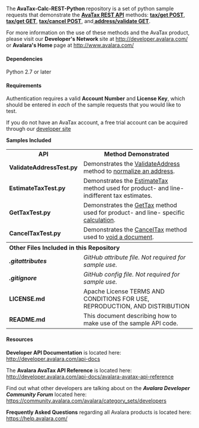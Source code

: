 <p>The<strong> AvaTax-Calc-REST-Python </strong>repository is a set of python sample requests that demonstrate the <a href="http://developer.avalara.com/api-docs/rest" target="_blank"><strong>AvaTax REST API</strong></a> methods:
  <a href="http://developer.avalara.com/api-docs/rest/tax/post/" target="_blank"><strong>tax/get POST</strong></a>, <a href="http://developer.avalara.com/api-docs/rest/tax/get" target="_blank"><strong>tax/get GET</strong></a>, <a href="http://developer.avalara.com/api-docs/rest/tax/cancel" target="_blank"><strong>tax/cancel POST</strong></a>, and<a href="http://developer.avalara.com/api-docs/rest/address-validation" target="_blank"><strong> address/validate GET</strong></a>.</p>
<p> For more information on the use of these methods and the AvaTax product, please visit our <strong>Developer's Network </strong>site at <a href="http://developer.avalara.com/" target="_blank">http://developer.avalara.com/</a> or <strong>Avalara's Home </strong>page at <a href="http://www.avalara.com/" target="_blank">http://www.avalara.com/</a></p>
<h4>Dependencies</h4>
<p> Python 2.7 or later </p>
<h4>Requirements</h4>
<p> Authentication requires a valid <strong>Account Number</strong> and <strong>License Key</strong>, which should be entered in <em>each </em>of the sample requests that you would like to test.</p>
<p>If you do not have an AvaTax account, a free trial account can be acquired through our <a href="http://developer.avalara.com/api-get-started">developer site</a> </p>
<p><strong>Samples Included</strong></p>
<table>
  <tr>
    <td><div align="center"><strong>API</strong></div></td>
    <td><div align="center"><strong>Method Demonstrated</strong></div></td>
  </tr>
  <tr>
    <td><strong>ValidateAddressTest.py</strong></td>
    <td>Demonstrates the <a href="http://developer.avalara.com/api-docs/rest/address-validation">ValidateAddress</a> method to <a href="http://developer.avalara.com/api-docs/api-reference/address-validation">normalize an address</a>.</td>
  </tr>
  <tr>
    <td><strong>EstimateTaxTest.py</strong></td>
    <td>Demonstrates the <a href="http://developer.avalara.com/api-docs/rest/tax/get">EstimateTax</a> method used for product- and line- indifferent tax estimates.</td>
  </tr>
  <tr>
    <td><strong>GetTaxTest.py</strong></td>
    <td>Demonstrates the <a href="http://developer.avalara.com/api-docs/rest/tax/post">GetTax</a> method used for product- and line- specific <a href="http://developer.avalara.com/api-docs/api-reference/gettax">calculation</a>.</td>
  </tr>
  <tr>
    <td><strong>CancelTaxTest.py</strong></td>
    <td>Demonstrates the <a href="http://developer.avalara.com/api-docs/rest/tax/cancel">CancelTax</a> method used to <a href="http://developer.avalara.com/api-docs/api-reference/canceltax">void a document</a>.</td>
  </tr>
  <th colspan="2" align=left><strong>Other Files Included in this Repository</strong></th>
  <tr>
    <td><strong><em>.gitattributes</em></strong></td>
    <td><em>GitHub attribute file. Not required for sample use.</em></td>
  </tr>
  <tr>
    <td><strong><em>.gitignore</em></strong></td>
    <td><em>GitHub config file. Not required for sample use.</em></td>
  </tr>
  <tr>
    <td><strong>LICENSE.md</strong></td>
    <td>Apache License TERMS AND CONDITIONS FOR USE, REPRODUCTION, AND DISTRIBUTION</td>
  </tr>
  <tr>
    <td><strong>README.md</strong></td>
    <td>This document describing how to make use of the sample API code.</td>
  </tr>
</table>
<h4><strong>Resources</strong><br />
</h4>
<p><strong>Developer API Documentation</strong> is located here: <a href="http://developer.avalara.com/api-docs" target="_blank">http://developer.avalara.com/api-docs</a></p>
<p>The <strong>Avalara AvaTax API Reference</strong> is located here: <a href="http://developer.avalara.com/api-docs/avalara-avatax-api-reference" target="_blank">http://developer.avalara.com/api-docs/avalara-avatax-api-reference</a></p>
<p>Find out what other developers are talking about on the <strong><em>Avalara Developer Community Forum</em></strong> located here: <a href="https://community.avalara.com/avalara/category_sets/developers" target="_blank">https://community.avalara.com/avalara/category_sets/developers</a></p>
<p><strong>Frequently Asked Questions</strong> regarding all Avalara products is located here: <a href="https://help.avalara.com/" target="_blank">https://help.avalara.com/</a></p>

